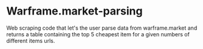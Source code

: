 # Warframe.market-parsing

Web scraping code that let's the user parse data from warframe.market and returns a table containing the top 5 cheapest item for a given numbers of different items urls.
